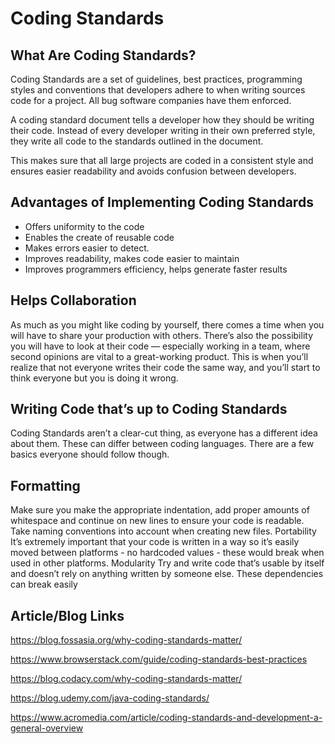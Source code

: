 # Coding Standards

## What Are Coding Standards?
Coding Standards are a set of guidelines, best practices, programming styles and conventions that developers adhere to when writing sources code for a project. All bug software companies have them enforced.

A coding standard document tells a developer how they should be writing their code. Instead of every developer writing in their own preferred style, they write all code to the standards outlined in the document.

This makes sure that all large projects are coded in a consistent style and ensures easier readability and avoids confusion between developers.


## Advantages of Implementing Coding Standards
- Offers uniformity to the code
- Enables the create of reusable code
- Makes errors easier to detect.
- Improves readability, makes code easier to maintain
- Improves programmers efficiency, helps generate faster results

## Helps Collaboration
As much as you might like coding by yourself, there comes a time when you will have to share your production with others. There’s also the possibility you will have to look at their code — especially working in a team, where second opinions are vital to a great-working product. This is when you’ll realize that not everyone writes their code the same way, and you’ll start to think everyone but you is doing it wrong.

## Writing Code that’s up to Coding Standards
Coding Standards aren’t a clear-cut thing, as everyone has a different idea about them. These can differ between coding languages. There are a few basics everyone should follow though.

## Formatting
Make sure you make the appropriate indentation, add proper amounts of whitespace and continue on new lines to ensure your code is readable. Take naming conventions into account when creating new files.
Portability
It’s extremely important that your code is written in a way so it’s easily moved between platforms - no hardcoded values - these would break when used in other platforms.
Modularity
Try and write code that’s usable by itself and doesn’t rely on anything written by someone else. These dependencies can break easily

## Article/Blog Links

https://blog.fossasia.org/why-coding-standards-matter/

https://www.browserstack.com/guide/coding-standards-best-practices

https://blog.codacy.com/why-coding-standards-matter/

https://blog.udemy.com/java-coding-standards/

https://www.acromedia.com/article/coding-standards-and-development-a-general-overview
